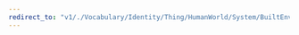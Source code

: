 ```yaml
---
redirect_to: "v1/./Vocabulary/Identity/Thing/HumanWorld/System/BuiltEnvironment/Structure.jsonld"
---
```

